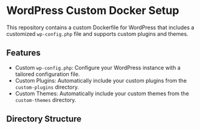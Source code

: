 # WordPress Custom Docker Setup

This repository contains a custom Dockerfile for WordPress that includes a customized `wp-config.php` file and supports custom plugins and themes.

## Features

- Custom `wp-config.php`: Configure your WordPress instance with a tailored configuration file.
- Custom Plugins: Automatically include your custom plugins from the `custom-plugins` directory.
- Custom Themes: Automatically include your custom themes from the `custom-themes` directory.

## Directory Structure

